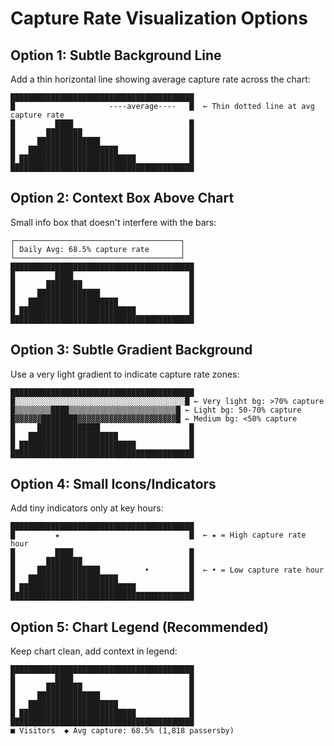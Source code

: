 # Capture Rate Visualization Options

## Option 1: Subtle Background Line
Add a thin horizontal line showing average capture rate across the chart:

```
█████████████████████████████████████████
█                     ----average----   █  ← Thin dotted line at avg capture rate
█         ████                          █
█       ████████                        █
█     ██████████████                    █
█   ████████████████████                █
█ ██████████████████████████            █
█████████████████████████████████████████
```

## Option 2: Context Box Above Chart
Small info box that doesn't interfere with the bars:

```
┌─────────────────────────────────────┐
│ Daily Avg: 68.5% capture rate       │
└─────────────────────────────────────┘
█████████████████████████████████████████
█         ████                          █
█       ████████                        █
█     ██████████████                    █
█   ████████████████████                █
█ ██████████████████████████            █
█████████████████████████████████████████
```

## Option 3: Subtle Gradient Background
Use a very light gradient to indicate capture rate zones:

```
█████████████████████████████████████████
█░░░░░░░░░░░░░░░░░░░░░░░░░░░░░░░░░░░░░░█ ← Very light bg: >70% capture
█▒▒▒▒▒▒▒▒████▒▒▒▒▒▒▒▒▒▒▒▒▒▒▒▒▒▒▒▒▒▒▒▒█ ← Light bg: 50-70% capture
█▓▓▓▓▓▓████████▓▓▓▓▓▓▓▓▓▓▓▓▓▓▓▓▓▓▓▓▓▓█ ← Medium bg: <50% capture
█     ██████████████                    █
█   ████████████████████                █
█ ██████████████████████████            █
█████████████████████████████████████████
```

## Option 4: Small Icons/Indicators
Add tiny indicators only at key hours:

```
█████████████████████████████████████████
█         ★                             █  ← ★ = High capture rate hour
█         ████                          █
█       ████████                        █
█     ██████████████          •         █  ← • = Low capture rate hour
█   ████████████████████                █
█ ██████████████████████████            █
█████████████████████████████████████████
```

## Option 5: Chart Legend (Recommended)
Keep chart clean, add context in legend:

```
█████████████████████████████████████████
█         ████                          █
█       ████████                        █
█     ██████████████                    █
█   ████████████████████                █
█ ██████████████████████████            █
█████████████████████████████████████████
■ Visitors  ◆ Avg capture: 68.5% (1,818 passersby)
```